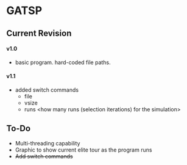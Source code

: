 # GATSP

## Current Revision

#### v1.0
* basic program. hard-coded file paths. 
#### v1.1
* added switch commands
	* file <path to map file>
	* vsize <number of coordinates in map>
	* runs <how many runs (selection iterations) for the simulation>
## To-Do
* Multi-threading capability
* Graphic to show current elite tour as the program runs
* ~~Add switch commands~~
